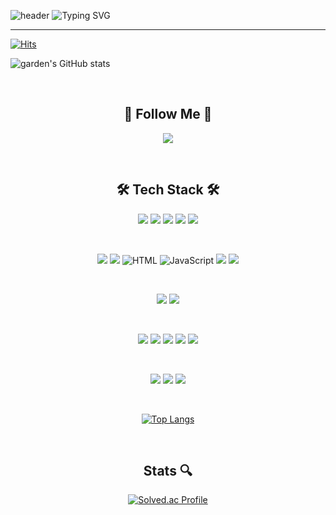 ![header](https://capsule-render.vercel.app/api?type=waving&color=6994CDEE&height200&descAlign=20)
![Typing SVG](https://readme-typing-svg.demolab.com?font=Alkatra&weight=500&size=45&duration=3500&pause=3&color=6994CDEE&center=false&vCenter=false&multiline=true&repeat=true&width=1000&height=100&lines=Garden+GO's+GitHub!👋)

---

[![Hits](https://hits.seeyoufarm.com/api/count/incr/badge.svg?url=https%3A%2F%2Fgithub.com%2Fgardengo&count_bg=%23FFB6F3&title_bg=%23555555&icon=&icon_color=%23E7E7E7&title=hits&edge_flat=false)](https://hits.seeyoufarm.com)

![garden's GitHub stats](https://github-readme-stats.vercel.app/api?username=gardengo&show_icons=true&theme=cobalt)

<br/>

<div align="center">

## 🚀 Follow Me 🚀
<a href="https://github.com/gardengo/"><img src="https://img.shields.io/badge/Github-181717?style=for-the-badge&amp;logo=Github&amp;logoColor=white"></a>

<br/>

## 🛠️ Tech Stack 🛠️ 
<div>   
  <p align="center">
    <img src="https://img.shields.io/badge/java-007396?style=for-the-badge&logo=java&logoColor=white"/>
    <img src="https://img.shields.io/badge/Spring-6DB33F?style=for-the-badge&logo=Spring&logoColor=white"/>
    <img src="https://img.shields.io/badge/Spring%20Boot-6DB33F?style=for-the-badge&logo=Spring%20Boot&logoColor=white"/>
    <img src="https://img.shields.io/badge/Apache Tomcat-F8DC75?style=for-the-badge&logo=apachetomcat&logoColor=black"/>
    <img src="https://img.shields.io/badge/Postman-FF6C37?style=for-the-badge&logo=Postman&logoColor=white"/>
  </p>
  <br />
  <p align="center">
    <img src="https://img.shields.io/badge/Vue.js-4FC08D?style=for-the-badge&logo=Vue.js&logoColor=white"/>
    <img src="https://img.shields.io/badge/Bootstrapap-7952B3?style=for-the-badge&logo=bootstrap&logoColor=white"/>
    <img src="https://img.shields.io/badge/html5-E34F26?style=for-the-badge&logo=html5&logoColor=white" alt="HTML">
    <img src="https://img.shields.io/badge/javascript-F7DF1E?style=for-the-badge&logo=javascript&logoColor=black" alt="JavaScript">
    <img src="https://img.shields.io/badge/CSS3-1572B6?style=for-the-badge&logo=css3&logoColor=white"/>
    <img src="https://img.shields.io/badge/Visual Studio Code-007ACC?style=for-the-badge&logo=Visual Studio Code&logoColor=white"/>
  </p>
  <br />
  <p align="center">
    <img src="https://img.shields.io/badge/MySQL-4479A1?style=for-the-badge&logo=MySQL&logoColor=white"/>
    <img src="https://img.shields.io/badge/MariaDB-003545?style=for-the-badge&logo=mariaDB&logoColor=white"/>
  </p>
  <br />
  <p align="center">
    <img src="https://img.shields.io/badge/Git-F05032?style=for-the-badge&logo=git&logoColor=white"/>
    <img src="https://img.shields.io/badge/GitHub-181717?style=for-the-badge&logo=GitHub&logoColor=white"/>
    <img src="https://img.shields.io/badge/gitlab-FC6D26?style=for-the-badge&logo=gitlab&logoColor=white">
    <img src="https://img.shields.io/badge/jira-0052CC?style=for-the-badge&logo=jira&logoColor=white">
    <img src="https://img.shields.io/badge/notion-000000?style=for-the-badge&logo=notion&logoColor=white">
  </p>
  <br />
  <p align="center">
    <img src="https://img.shields.io/badge/Docker-2496ED?style=for-the-badge&logo=Docker&logoColor=white"/>
    <img src="https://img.shields.io/badge/Amazon AWS-232F3E?style=for-the-badge&logo=amazonaws&logoColor=white"/>
    <img src="https://img.shields.io/badge/Ubuntu-E95420?style=for-the-badge&logo=Ubuntu&logoColor=white"/>
  </p>
  <br />

  [![Top Langs](https://github-readme-stats.vercel.app/api/top-langs/?username=gardengo&langs_count=10&layout=compact)](https://github.com/gardengo)
</div>

<br/>

## Stats 🔍
[![Solved.ac Profile](http://mazassumnida.wtf/api/v2/generate_badge?boj=wjddnjs0306)](https://solved.ac/wjddnjs0306/)

</div>

